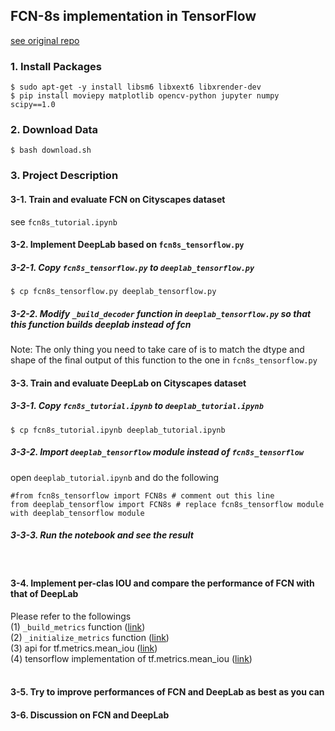 ## FCN-8s implementation in TensorFlow
[see original repo](https://github.com/pierluigiferrari/fcn8s_tensorflow)


### 1. Install Packages
```
$ sudo apt-get -y install libsm6 libxext6 libxrender-dev
$ pip install moviepy matplotlib opencv-python jupyter numpy scipy==1.0
```

### 2. Download Data
```
$ bash download.sh
```

### 3. Project Description
#### 3-1. Train and evaluate FCN on Cityscapes dataset
see `fcn8s_tutorial.ipynb`
<br>

#### 3-2. Implement DeepLab based on `fcn8s_tensorflow.py`
##### 3-2-1. Copy `fcn8s_tensorflow.py` to `deeplab_tensorflow.py`
```
$ cp fcn8s_tensorflow.py deeplab_tensorflow.py
```
##### 3-2-2. Modify `_build_decoder` function in `deeplab_tensorflow.py` so that this function builds deeplab instead of fcn
Note: The only thing you need to take care of is to match the dtype and shape of the final output of this function to the one in `fcn8s_tensorflow.py`
<br>

#### 3-3. Train and evaluate DeepLab on Cityscapes dataset
##### 3-3-1. Copy `fcn8s_tutorial.ipynb` to `deeplab_tutorial.ipynb`
```
$ cp fcn8s_tutorial.ipynb deeplab_tutorial.ipynb
```
##### 3-3-2. Import `deeplab_tensorflow` module instead of `fcn8s_tensorflow`
open `deeplab_tutorial.ipynb` and do the following
```
#from fcn8s_tensorflow import FCN8s # comment out this line
from deeplab_tensorflow import FCN8s # replace fcn8s_tensorflow module with deeplab_tensorflow module
```
##### 3-3-3. Run the notebook and see the result
<br>

#### 3-4. Implement per-clas IOU and compare the performance of FCN with that of DeepLab <br>
Please refer to the followings <br>
(1) `_build_metrics` function ([link](https://github.com/1Konny/samsung-ai-expert-semantic-segmentation-project/blob/master/fcn8s_tensorflow.py#L276)) <br>
(2) `_initialize_metrics` function ([link](https://github.com/1Konny/samsung-ai-expert-semantic-segmentation-project/blob/master/fcn8s_tensorflow.py#L374)) <br>
(3) api for tf.metrics.mean_iou ([link](https://www.tensorflow.org/api_docs/python/tf/metrics/mean_iou)) <br>
(4) tensorflow implementation of tf.metrics.mean_iou ([link](https://github.com/tensorflow/tensorflow/tree/r1.14/tensorflow/python/ops/metrics_impl.py#L1094-L1194)) <br>
<br>

#### 3-5. Try to improve performances of FCN and DeepLab as best as you can
#### 3-6. Discussion on FCN and DeepLab
